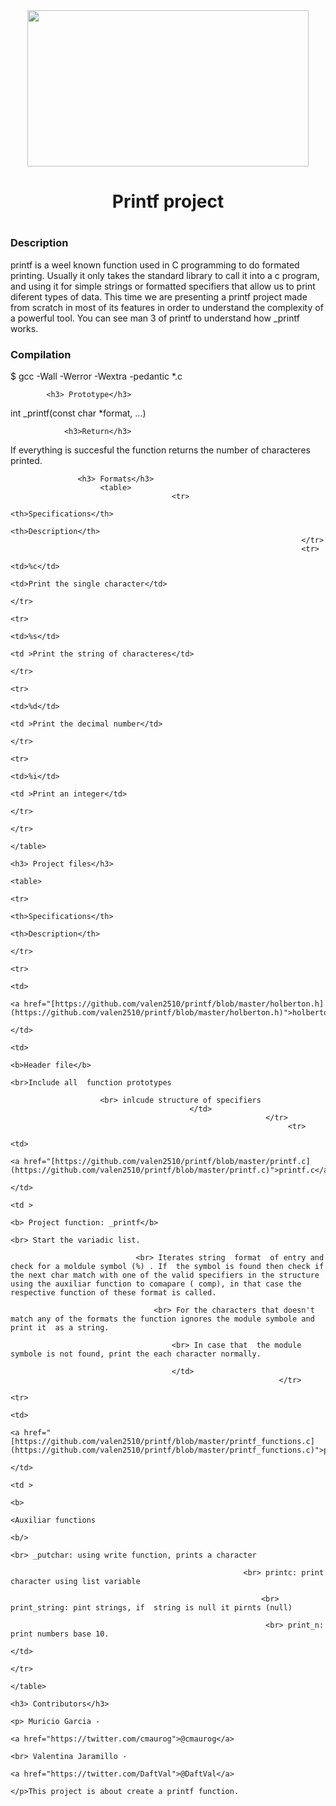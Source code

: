 <center>
	<img src="https://tctechcrunch2011.files.wordpress.com/2015/11/holberton-logo-horizontal.jpg" width="450" height="250">
	     <h1> Printf project
	     	  	 <h1>
					</center>
							<p>
										<h3> Description</h3>
printf is a weel known function used in C programming to do formated printing. Usually it only takes the standard library 
       	    	 <stdio.h> to call it into a c program, and using it for simple strings or formatted specifiers that allow us to print diferent types of data. This time we are presenting a printf project made from scratch in most of its features in order to understand the complexity of a powerful tool. You can see man 3 of printf to understand how _printf works.
		 	      	   </p>
							<h3> Compilation</h3>


$ gcc -Wall -Werror -Wextra -pedantic *.c



			<h3> Prototype</h3>

int _printf(const char *format, ...)



				<h3>Return</h3>
If everything is succesful the function returns the number of characteres printed.


   	      	 	   <h3> Formats</h3>
						<table>
										<tr>
															<th>Specifications</th>
															     <th>Description</th>
															         </tr>
																     <tr>
																          <td>%c</td>
																	       <td>Print the single character</td>
																	       		     	     </tr>
																				         <tr>
																					      <td>%s</td>
																					           <td >Print the string of characteres</td>
																						       	      	  	 </tr>
																									     <tr>
																									          <td>%d</td>
																										       <td >Print the decimal number</td>
																										       	   	      	      </tr>
																													          <tr>
																														       <td>%i</td>
																														            <td >Print an integer</td>
																															    	       	   </tr>
																																	      </tr>
																																	        </table>
																																		  <h3> Project files</h3>
																																		       	       <table>
																																			          <tr>
																																				      <th>Specifications</th>
																																				          <th>Description</th>
																																					     </tr>
																																					        <tr>
																																						    <td>
																																						         <a href="[https://github.com/valen2510/printf/blob/master/holberton.h](https://github.com/valen2510/printf/blob/master/holberton.h)">holberton.h</a>
																																							       </td>
																																							           <td>
																																								        <b>Header file</b>
																																										      <br>Include all  function prototypes 
    
						<br> inlcude structure of specifiers
											</td>
															 </tr>
															      <tr>
															            <td>
																           <a href="[https://github.com/valen2510/printf/blob/master/printf.c](https://github.com/valen2510/printf/blob/master/printf.c)">printf.c</a>
																	           </td>
																		         <td >
																			           <b> Project function: _printf</b>
																				       	       		     <br> Start the variadic list.
    
								<br> Iterates string  format  of entry and check for a moldule symbol (%) . If  the symbol is found then check if the next char match with one of the valid specifiers in the structure using the auxiliar function to comapare ( comp), in that case the respective function of these format is called. 
    
									<br> For the characters that doesn't match any of the formats the function ignores the module symbole and print it  as a string.
    
										<br> In case that  the module symbole is not found, print the each character normally.
    
										</td>
															    </tr>
															             <tr>
																               <td>
																	                  <a href="[https://github.com/valen2510/printf/blob/master/printf_functions.c](https://github.com/valen2510/printf/blob/master/printf_functions.c)">printf_functions.c</a>
																			              </td>
																				                <td >
																						              <b>
																							                  <Auxiliar functions
																									  	                <b/>
																												             <br> _putchar: using write function, prints a character
    
														<br> printc: print character using list variable
    
															<br> print_string: pint strings, if  string is null it pirnts (null)
    
															 <br> print_n: print numbers base 10.
															      	       	     	     	             </td>
																				                    </tr>
																						                  </table>
																								                <h3> Contributors</h3>
																										                  <p> Muricio Garcia -  
																												      	      	     	           <a href="https://twitter.com/cmaurog">@cmaurog</a>
																																                    <br> Valentina Jaramillo -  
																																		    	 	   	     	            <a href="https://twitter.com/DaftVal">@DaftVal</a>
																																							                     </p>This project is about create a printf function.